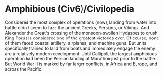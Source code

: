 # Amphibious (Civ6)/Civilopedia

Considered the most complex of operations (now), landing from water into battle didn't seem to faze the ancient Greeks, Persians, or Vikings. And Alexander the Great's crossing of the monsoon-swollen Hydaspes to crush King Porus is considered one of the greatest victories ever. Of course, none of them faced coastal artillery, airplanes, and machine guns. But units specifically trained to land from boats and immediately engage the enemy are a relatively modern development. Until Gallipoli, the largest amphibious operation had been the Persian landing at Marathon just prior to the battle. But World War II is marked by far larger conflicts, in Africa and Europe, and across the Pacific.